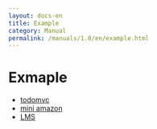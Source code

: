 ```yaml
---
layout: docs-en
title: Example
category: Manual
permalink: /manuals/1.0/en/example.html
---
```


# Exmaple

* [todomvc](https://alps-asd.github.io/app-state-diagram/todomvc/)
* [mini amazon](/alps/en/amazon.html)
* [LMS](/alps/en/lms.html)
